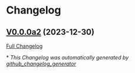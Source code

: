 # Changelog

## [V0.0.0a2](https://github.com/OpenVoiceOS/skill-ovos-wallpapers/tree/V0.0.0a2) (2023-12-30)

[Full Changelog](https://github.com/OpenVoiceOS/skill-ovos-wallpapers/compare/2a48d2ea2e12d2fca163b23c50ca79d19376303b...V0.0.0a2)



\* *This Changelog was automatically generated by [github_changelog_generator](https://github.com/github-changelog-generator/github-changelog-generator)*

